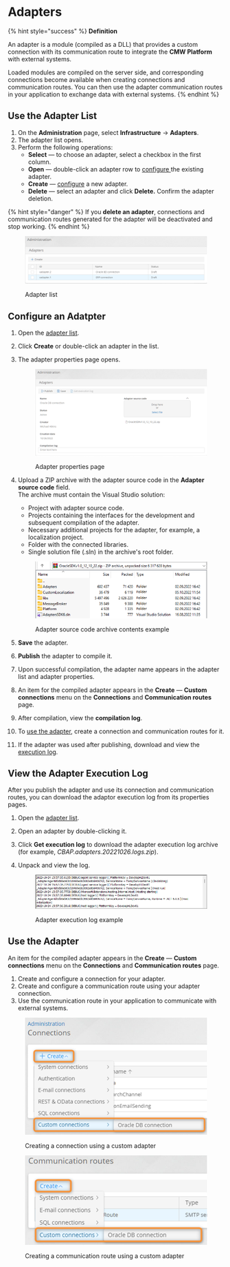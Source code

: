 # Adapters

{% hint style="success" %}
**Definition**

An adapter is a module (compiled as a DLL) that provides a custom connection with its communication route to integrate the **CMW Platform** with external systems.

Loaded modules are compiled on the server side, and corresponding connections become available when creating connections and communication routes. You can then use the adapter communication routes in your application to exchange data with external systems.
{% endhint %}

## Use the Adapter List

1. On the **Administration** page, select **Infrastructure** → **Adapters**.
2. The adapter list opens.
3. Perform the following operations:
   * **Select** — to choose an adapter, select a checkbox in the first column.
   * **Open** — double-click an adapter row to [configure ](adapters.md#configure-an-adatpter)the existing adapter.
   * **Create** — [configure](adapters.md#configure-an-adatpter) a new adapter.
   * **Delete** — select an adapter and click **Delete.** Confirm the adapter deletion.

{% hint style="danger" %}
If you **delete an adapter**, connections and communication routes generated for the adapter will be deactivated and stop working.
{% endhint %}

<figure><img src=".gitbook/assets/image (1) (1) (1).png" alt="Adapter list"><figcaption><p>Adapter list</p></figcaption></figure>

## Configure an Adatpter

1. Open the [adapter list](adapters.md#use-the-adapter-list).
2. Click **Create** or double-click an adapter in the list.
3.  The adapter properties page opens.

    <figure><img src=".gitbook/assets/adapter_properties" alt="Adapter properties page"><figcaption><p>Adapter properties page</p></figcaption></figure>
4.  Upload a ZIP archive with the adapter source code in the **Adapter source code** field.\
    The archive must contain the Visual Studio solution:

    * Project with adapter source code.
    * Projects containing the interfaces for the development and subsequent compilation of the adapter.
    * Necessary additional projects for the adapter, for example, a localization project.
    * Folder with the connected libraries.
    * Single solution file (.sln) in the archive's root folder.

    <figure><img src=".gitbook/assets/adapter_archive_content" alt="Adapter source code archive contents example"><figcaption><p>Adapter source code archive contents example</p></figcaption></figure>
5. **Save** the adapter.
6. **Publish** the adapter to compile it.
7. Upon successful compilation, the adapter name appears in the adapter list and adapter properties.
8. An item for the compiled adapter appears in the **Create** — **Custom connections** menu on the **Connections** and **Communication routes** page.
9. After compilation, view the **compilation log**.
10. To [use the adapter](adapters.md#use-the-adapter), create a connection and communication routes for it.
11. If the adapter was used after publishing, download and view the [execution log](adapters.md#viewing-the-adapter-execution-log).

## View the Adapter Execution Log

After you publish the adapter and use its connection and communication routes, you can download the adaptor execution log from its properties pages.

1. Open the [adapter list](adapters.md#use-the-adapter-list).
2. Open an adapter by double-clicking it.
3. Click **Get execution log** to download the adapter execution log archive (for example, _CBAP.adapters.20221026.logs.zip_).
4.  Unpack and view the log.

    <figure><img src=".gitbook/assets/adapter_execution_log" alt="Adapter execution log example"><figcaption><p>Adapter execution log example</p></figcaption></figure>

## Use the Adapter

An item for the compiled adapter appears in the **Create** — **Custom connections** menu on the **Connections** and **Communication routes** page.

1. Create and configure a connection for your adapter.
2. Create and configure a communication route using your adapter connection.
3. Use the communication route in your application to communicate with external systems.

<figure><img src=".gitbook/assets/2023-07-16_00h52_56.png" alt="Creating a connection using a custom adapter"><figcaption><p>Creating a connection using a custom adapter</p></figcaption></figure>

<figure><img src=".gitbook/assets/2023-07-16_00h53_39.png" alt="Creating a communication route using a custom adapter"><figcaption><p>Creating a communication route using a custom adapter</p></figcaption></figure>
